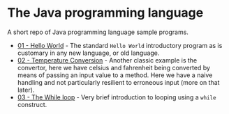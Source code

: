 # The Java programming language

A short repo of Java programming language sample programs. 

- [01 - Hello World](/src/com/irisida/helloworld/HelloWorld.java) - The standard `Hello World` introductory program as is customary in any new language, or old language. 
- [02 - Temperature Conversion](/src/com/irisida/tempconvert/TempConvert.java) - Another classic example is the convertor, here we have celsius and fahrenheit being converted by means of passing an input value to a method. Here we have a naive handling and not particularly resilient to erroneous input (more on that later).
- [03 - The While loop](/src/com/irisida/whileloop/WhileLoop.java) - Very brief introduction to looping using a `while` construct.   